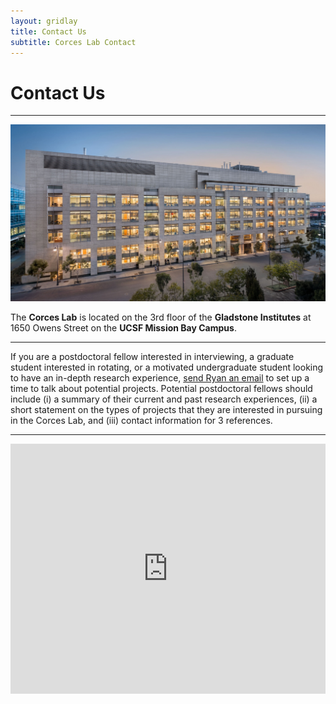 ```yaml
---
layout: gridlay
title: Contact Us
subtitle: Corces Lab Contact
---
```


# **Contact Us**
<hr>
<!-- The paddingtop and margin-top edits allow anchors to link properly. -->
<div class="row" style="padding-top: 60px; margin-top: -60px;">
    <div class="col-sm-4">
    	<img src="/img/GladstoneExterior.jpg" alt="Gladstone Institutes">
    </div>
    <div class="col-sm-8">
        <p class="text-justify">The <b>Corces Lab</b> is located on the 3rd floor of the <b>Gladstone Institutes</b> at 1650 Owens Street on the <b>UCSF Mission Bay Campus</b>.</p>
        <hr>
        <p class="text-justify">If you are a postdoctoral fellow interested in interviewing, a graduate student interested in rotating, or a motivated undergraduate student looking to have an in-depth research experience, <a href="mailto:ryan.corces@gladstone.ucsf.edu">send Ryan an email</a> to set up a time to talk about potential projects. Potential postdoctoral fellows should include (i) a summary of their current and past research experiences, (ii) a short statement on the types of projects that they are interested in pursuing in the Corces Lab, and (iii) contact information for 3 references.</p>
    </div>
</div>
<hr>
<div class="row" style="padding-top: 60px; margin-top: -60px;">
    <div class="col-sm-6">
    	<iframe src="https://www.google.com/maps/embed?pb=!1m14!1m8!1m3!1d3153.932157301369!2d-122.39448838651393!3d37.76818892206466!3m2!1i1024!2i768!4f13.1!3m3!1m2!1s0x0%3A0x47eca1457e90c794!2sGladstone%20Institutes!5e0!3m2!1sen!2sus!4v1584852640775!5m2!1sen!2sus" width="100%" height="400" frameborder="0" style="border:0;" allowfullscreen="" aria-hidden="false" tabindex="0"></iframe>
    </div>
</div>